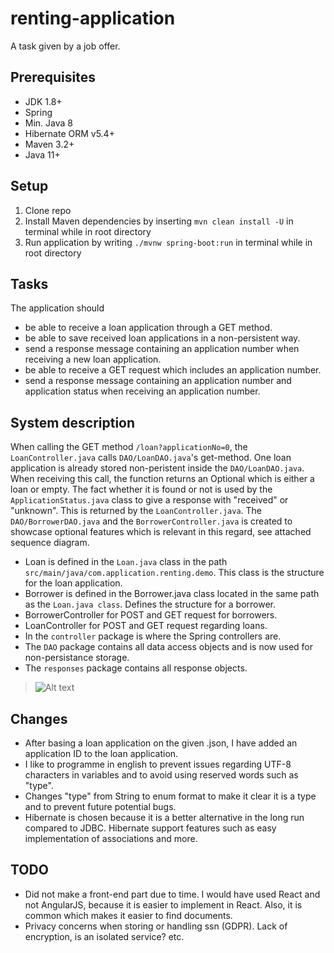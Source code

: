 # renting-application
A task given by a job offer.

## Prerequisites

- JDK 1.8+
- Spring
- Min. Java 8
- Hibernate ORM v5.4+
- Maven 3.2+
- Java 11+

## Setup
1. Clone repo
2. Install Maven dependencies by inserting `mvn clean install -U` in terminal while in root directory
3. Run application by writing `./mvnw spring-boot:run` in terminal while in root directory

## Tasks
The application should
- be able to receive a loan application through a GET method. 
- be able to save received loan applications in a non-persistent way. 
- send a response message containing an application number when receiving a new loan application.
- be able to receive a GET request which includes an application number. 
- send a response message containing an application number and application status when receiving an application number.

## System description
When calling the GET method `/loan?applicationNo=0`, the `LoanController.java` calls `DAO/LoanDAO.java`'s get-method. One loan application is already stored non-peristent inside the `DAO/LoanDAO.java`.
When receiving this call, the function returns an Optional<Loan> which is either a loan or empty. The fact whether it is found or not is used by the `ApplicationStatus.java` class to give a response with "received" or "unknown".
This is returned by the `LoanController.java`. The `DAO/BorrowerDAO.java` and the `BorrowerController.java` is created to showcase optional features which is relevant in this regard, see attached sequence diagram.
  
- Loan is defined in the `Loan.java` class in the path `src/main/java/com.application.renting.demo`. This class is the structure for the loan application.
- Borrower is defined in the Borrower.java class located in the same path as the `Loan.java class`. Defines the structure for a borrower.
- BorrowerController for POST and GET request for borrowers.
- LoanController for POST and GET request regarding loans.
- In the `controller` package is where the Spring controllers are.
- The `DAO` package contains all data access objects and is now used for non-persistance storage.
- The `responses` package contains all response objects. 

>![Alt text](relative/path/to/img.jpg?raw=true "Title")


## Changes
- After basing a loan application on the given .json, I have added an application ID to the loan application.
- I like to programme in english to prevent issues regarding UTF-8 characters in variables and to avoid using reserved words such as "type".
- Changes "type" from String to enum format to make it clear it is a type and to prevent future potential bugs.
- Hibernate is chosen because it is a better alternative in the long run compared to JDBC. Hibernate support features such as easy implementation of associations and more.

## TODO
- Did not make a front-end part due to time. I would have used React and not AngularJS, because it is easier to implement in React. Also, it is common which makes it easier to find documents.
- Privacy concerns when storing or handling ssn (GDPR). Lack of encryption, is an isolated service? etc.